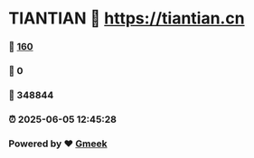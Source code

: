 # TIANTIAN :link: https://tiantian.cn 
### :page_facing_up: [160](https://tiantian.cn/tag.html) 
### :speech_balloon: 0 
### :hibiscus: 348844 
### :alarm_clock: 2025-06-05 12:45:28 
### Powered by :heart: [Gmeek](https://github.com/Meekdai/Gmeek)
